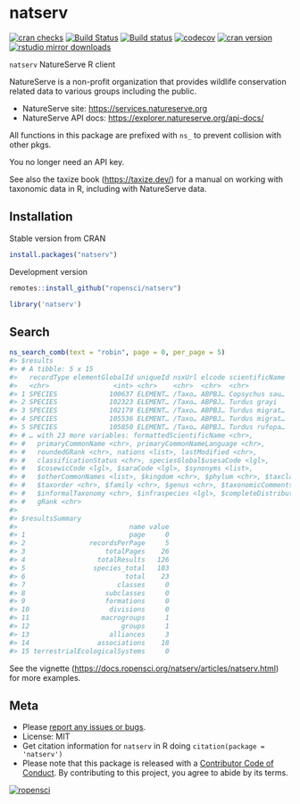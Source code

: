 natserv
=======



[![cran checks](https://cranchecks.info/badges/worst/natserv)](https://cranchecks.info/pkgs/natserv)
[![Build Status](https://travis-ci.org/ropensci/natserv.svg?branch=master)](https://travis-ci.org/ropensci/natserv)
[![Build status](https://ci.appveyor.com/api/projects/status/mvmi4h4jn5ixf3hs?svg=true)](https://ci.appveyor.com/project/sckott/natserv)
[![codecov](https://codecov.io/gh/ropensci/natserv/branch/master/graph/badge.svg)](https://codecov.io/gh/ropensci/natserv)
[![cran version](https://www.r-pkg.org/badges/version/natserv)](https://cran.r-project.org/package=natserv)
[![rstudio mirror downloads](https://cranlogs.r-pkg.org/badges/natserv)](https://github.com/metacran/cranlogs.app)


`natserv` NatureServe R client

NatureServe is a non-profit organization that provides wildlife conservation related data to various groups including the public.

* NatureServe site: https://services.natureserve.org
* NatureServe API docs: https://explorer.natureserve.org/api-docs/

All functions in this package are prefixed with `ns_` to prevent
collision with other pkgs.

You no longer need an API key.

See also the taxize book (https://taxize.dev/) for 
a manual on working with taxonomic data in R, including with NatureServe data.

## Installation

Stable version from CRAN


```r
install.packages("natserv")
```

Development version


```r
remotes::install_github("ropensci/natserv")
```


```r
library('natserv')
```

## Search


```r
ns_search_comb(text = "robin", page = 0, per_page = 5)
#> $results
#> # A tibble: 5 x 15
#>   recordType elementGlobalId uniqueId nsxUrl elcode scientificName
#>   <chr>                <int> <chr>    <chr>  <chr>  <chr>         
#> 1 SPECIES             100637 ELEMENT… /Taxo… ABPBJ… Copsychus sau…
#> 2 SPECIES             102323 ELEMENT… /Taxo… ABPBJ… Turdus grayi  
#> 3 SPECIES             102179 ELEMENT… /Taxo… ABPBJ… Turdus migrat…
#> 4 SPECIES             105536 ELEMENT… /Taxo… ABPBJ… Turdus migrat…
#> 5 SPECIES             105850 ELEMENT… /Taxo… ABPBJ… Turdus rufopa…
#> # … with 23 more variables: formattedScientificName <chr>,
#> #   primaryCommonName <chr>, primaryCommonNameLanguage <chr>,
#> #   roundedGRank <chr>, nations <list>, lastModified <chr>,
#> #   classificationStatus <chr>, speciesGlobal$usesaCode <lgl>,
#> #   $cosewicCode <lgl>, $saraCode <lgl>, $synonyms <list>,
#> #   $otherCommonNames <list>, $kingdom <chr>, $phylum <chr>, $taxclass <chr>,
#> #   $taxorder <chr>, $family <chr>, $genus <chr>, $taxonomicComments <chr>,
#> #   $informalTaxonomy <chr>, $infraspecies <lgl>, $completeDistribution <lgl>,
#> #   gRank <chr>
#> 
#> $resultsSummary
#>                            name value
#> 1                          page     0
#> 2                recordsPerPage     5
#> 3                    totalPages    26
#> 4                  totalResults   126
#> 5                 species_total   103
#> 6                         total    23
#> 7                       classes     0
#> 8                    subclasses     0
#> 9                    formations     0
#> 10                    divisions     0
#> 11                  macrogroups     1
#> 12                       groups     1
#> 13                    alliances     3
#> 14                 associations    18
#> 15 terrestrialEcologicalSystems     0
```

See the vignette (https://docs.ropensci.org/natserv/articles/natserv.html) for more examples.

## Meta

* Please [report any issues or bugs](https://github.com/ropensci/natserv/issues).
* License: MIT
* Get citation information for `natserv` in R doing `citation(package = 'natserv')`
* Please note that this package is released with a [Contributor Code of Conduct](https://ropensci.org/code-of-conduct/). By contributing to this project, you agree to abide by its terms.

[![ropensci](https://ropensci.org/public_images/github_footer.png)](https://ropensci.org)
